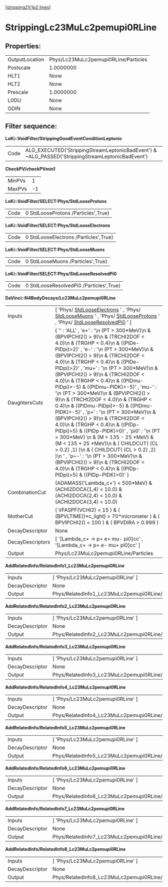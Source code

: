 [[stripping21r1p2 lines]](./stripping21r1p2-leptonic)

# StrippingLc23MuLc2pemupi0RLine

## Properties:

|                |                                      |
|----------------|--------------------------------------|
| OutputLocation | Phys/Lc23MuLc2pemupi0RLine/Particles |
| Postscale      | 1.0000000                            |
| HLT1           | None                                 |
| HLT2           | None                                 |
| Prescale       | 1.0000000                            |
| L0DU           | None                                 |
| ODIN           | None                                 |

## Filter sequence:

**LoKi::VoidFilter/StrippingGoodEventConditionLeptonic**

|      |                                                                                                   |
|------|---------------------------------------------------------------------------------------------------|
| Code | ALG_EXECUTED('StrippingStreamLeptonicBadEvent') & \~ALG_PASSED('StrippingStreamLeptonicBadEvent') |

**CheckPV/checkPVmin1**

|        |     |
|--------|-----|
| MinPVs | 1   |
| MaxPVs | -1  |

**LoKi::VoidFilter/SELECT:Phys/StdLooseProtons**

|      |                                     |
|------|-------------------------------------|
| Code | 0 StdLooseProtons /Particles',True) |

**LoKi::VoidFilter/SELECT:Phys/StdLooseElectrons**

|      |                                       |
|------|---------------------------------------|
| Code | 0 StdLooseElectrons /Particles',True) |

**LoKi::VoidFilter/SELECT:Phys/StdLooseMuons**

|      |                                   |
|------|-----------------------------------|
| Code | 0 StdLooseMuons /Particles',True) |

**LoKi::VoidFilter/SELECT:Phys/StdLooseResolvedPi0**

|      |                                         |
|------|-----------------------------------------|
| Code | 0 StdLooseResolvedPi0 /Particles',True) |

**DaVinci::N4BodyDecays/Lc23MuLc2pemupi0RLine**

|                  |                                                                                                                                                                                                                                                                                                                                                                                                                                                                                                                                                                                                                                                                                                                                                                                                                                                                                                                                                                                                      |
|------------------|------------------------------------------------------------------------------------------------------------------------------------------------------------------------------------------------------------------------------------------------------------------------------------------------------------------------------------------------------------------------------------------------------------------------------------------------------------------------------------------------------------------------------------------------------------------------------------------------------------------------------------------------------------------------------------------------------------------------------------------------------------------------------------------------------------------------------------------------------------------------------------------------------------------------------------------------------------------------------------------------------|
| Inputs           | [ 'Phys/ [StdLooseElectrons](./stripping21r1p2-stdlooseelectrons) ' , 'Phys/ [StdLooseMuons](./stripping21r1p2-stdloosemuons) ' , 'Phys/ [StdLooseProtons](./stripping21r1p2-stdlooseprotons) ' , 'Phys/ [StdLooseResolvedPi0](./stripping21r1p2-stdlooseresolvedpi0) ' ]                                                                                                                                                                                                                                                                                                                                                                                                                                                                                                                                                                                                                                                                                                                          |
| DaughtersCuts    | { '' : 'ALL' , 'e+' : '\n (PT \> 300\*MeV)\n & (BPVIPCHI2() \> 9)\n & (TRCHI2DOF \< 4.0)\n & (TRGHP \< 0.4)\n & ((PIDe-PIDpi)\>2)' , 'e-' : '\n (PT \> 300\*MeV)\n & (BPVIPCHI2() \> 9)\n & (TRCHI2DOF \< 4.0)\n & (TRGHP \< 0.4)\n & ((PIDe-PIDpi)\>2)' , 'mu+' : '\n (PT \> 300\*MeV)\n & (BPVIPCHI2() \> 9)\n & (TRCHI2DOF \< 4.0)\n & (TRGHP \< 0.4)\n & ((PIDmu-PIDpi)\>-5) & ((PIDmu-PIDK)\>-5)' , 'mu-' : '\n (PT \> 300\*MeV)\n & (BPVIPCHI2() \> 9)\n & (TRCHI2DOF \< 4.0)\n & (TRGHP \< 0.4)\n & ((PIDmu-PIDpi)\>-5) & ((PIDmu-PIDK)\>-5)' , 'p+' : '\n (PT \> 300\*MeV)\n & (BPVIPCHI2() \> 9)\n & (TRCHI2DOF \< 4.0)\n & (TRGHP \< 0.4)\n & ((PIDp-PIDpi)\>5) & ((PIDp-PIDK)\>0)' , 'pi0' : '\n (PT \> 300\*MeV) \n & (M \> 135 - 25 \*MeV) & (M \< 135 + 25 \*MeV)\n & ( CHILDCUT( (CL \> 0.2) ,1) )\n & ( CHILDCUT( (CL \> 0.2) ,2) )\n ' , 'p\~-' : '\n (PT \> 300\*MeV)\n & (BPVIPCHI2() \> 9)\n & (TRCHI2DOF \< 4.0)\n & (TRGHP \< 0.4)\n & ((PIDp-PIDpi)\>5) & ((PIDp-PIDK)\>0)' } |
| CombinationCut   | (ADAMASS('Lambda_c+') \< 500\*MeV) & (ACHI2DOCA(1,4) \< 10.0) & (ACHI2DOCA(2,4) \< 10.0) & (ACHI2DOCA(3,4) \< 10.0)                                                                                                                                                                                                                                                                                                                                                                                                                                                                                                                                                                                                                                                                                                                                                                                                                                                                                  |
| MotherCut        | ( VFASPF(VCHI2) \< 15 ) & ( (BPVLTIME()\*c_light) \> 70\*micrometer ) & ( BPVIPCHI2() \< 100 ) & ( BPVDIRA \> 0.999 )                                                                                                                                                                                                                                                                                                                                                                                                                                                                                                                                                                                                                                                                                                                                                                                                                                                                                |
| DecayDescriptor  | None                                                                                                                                                                                                                                                                                                                                                                                                                                                                                                                                                                                                                                                                                                                                                                                                                                                                                                                                                                                                 |
| DecayDescriptors | [ '[Lambda_c+ -\> p+ e+ mu- pi0]cc' , '[Lambda_c+ -\> p+ e- mu+ pi0]cc' ]                                                                                                                                                                                                                                                                                                                                                                                                                                                                                                                                                                                                                                                                                                                                                                                                                                                                                                                      |
| Output           | Phys/Lc23MuLc2pemupi0RLine/Particles                                                                                                                                                                                                                                                                                                                                                                                                                                                                                                                                                                                                                                                                                                                                                                                                                                                                                                                                                                 |

**AddRelatedInfo/RelatedInfo1_Lc23MuLc2pemupi0RLine**

|                 |                                                   |
|-----------------|---------------------------------------------------|
| Inputs          | [ 'Phys/Lc23MuLc2pemupi0RLine' ]                |
| DecayDescriptor | None                                              |
| Output          | Phys/RelatedInfo1_Lc23MuLc2pemupi0RLine/Particles |

**AddRelatedInfo/RelatedInfo2_Lc23MuLc2pemupi0RLine**

|                 |                                                   |
|-----------------|---------------------------------------------------|
| Inputs          | [ 'Phys/Lc23MuLc2pemupi0RLine' ]                |
| DecayDescriptor | None                                              |
| Output          | Phys/RelatedInfo2_Lc23MuLc2pemupi0RLine/Particles |

**AddRelatedInfo/RelatedInfo3_Lc23MuLc2pemupi0RLine**

|                 |                                                   |
|-----------------|---------------------------------------------------|
| Inputs          | [ 'Phys/Lc23MuLc2pemupi0RLine' ]                |
| DecayDescriptor | None                                              |
| Output          | Phys/RelatedInfo3_Lc23MuLc2pemupi0RLine/Particles |

**AddRelatedInfo/RelatedInfo4_Lc23MuLc2pemupi0RLine**

|                 |                                                   |
|-----------------|---------------------------------------------------|
| Inputs          | [ 'Phys/Lc23MuLc2pemupi0RLine' ]                |
| DecayDescriptor | None                                              |
| Output          | Phys/RelatedInfo4_Lc23MuLc2pemupi0RLine/Particles |

**AddRelatedInfo/RelatedInfo5_Lc23MuLc2pemupi0RLine**

|                 |                                                   |
|-----------------|---------------------------------------------------|
| Inputs          | [ 'Phys/Lc23MuLc2pemupi0RLine' ]                |
| DecayDescriptor | None                                              |
| Output          | Phys/RelatedInfo5_Lc23MuLc2pemupi0RLine/Particles |

**AddRelatedInfo/RelatedInfo6_Lc23MuLc2pemupi0RLine**

|                 |                                                   |
|-----------------|---------------------------------------------------|
| Inputs          | [ 'Phys/Lc23MuLc2pemupi0RLine' ]                |
| DecayDescriptor | None                                              |
| Output          | Phys/RelatedInfo6_Lc23MuLc2pemupi0RLine/Particles |

**AddRelatedInfo/RelatedInfo7_Lc23MuLc2pemupi0RLine**

|                 |                                                   |
|-----------------|---------------------------------------------------|
| Inputs          | [ 'Phys/Lc23MuLc2pemupi0RLine' ]                |
| DecayDescriptor | None                                              |
| Output          | Phys/RelatedInfo7_Lc23MuLc2pemupi0RLine/Particles |

**AddRelatedInfo/RelatedInfo8_Lc23MuLc2pemupi0RLine**

|                 |                                                   |
|-----------------|---------------------------------------------------|
| Inputs          | [ 'Phys/Lc23MuLc2pemupi0RLine' ]                |
| DecayDescriptor | None                                              |
| Output          | Phys/RelatedInfo8_Lc23MuLc2pemupi0RLine/Particles |
